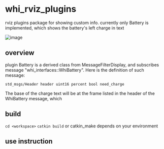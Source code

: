 # whi_rviz_plugins
rviz plugins package for showing custom info. currently only Battery is implemented, which shows the battery's left charge in text

![image](https://user-images.githubusercontent.com/72239958/182014031-264092c1-335d-4b83-a21c-f6fa8b4aefbc.png)

## overview
plugin Battery is a derived class from MessageFilterDisplay, and subscribes message "whi_interfaces::WhiBattery". Here is the definition of such message:

  `std_msgs/Header header
   uint16 percent
   bool need_charge`

The base of the charge text will be at the frame listed in the header of the WhiBattery message, which 

## build
`cd <workspace>`
`catkin build`
or catkin_make depends on your environment
  
## use instruction


